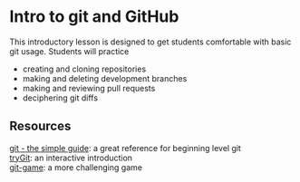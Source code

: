 # Intro to git and GitHub

This introductory lesson is designed to get students
comfortable with basic git usage.
Students will practice
* creating and cloning repositories
* making and deleting development branches
* making and reviewing pull requests
* deciphering git diffs

## Resources

[git - the simple guide](http://rogerdudler.github.io/git-guide/): a great reference for beginning level git  
[tryGit](https://try.github.io/levels/1/challenges/1): an interactive introduction  
[git-game](https://www.git-game.com/): a more challenging game
